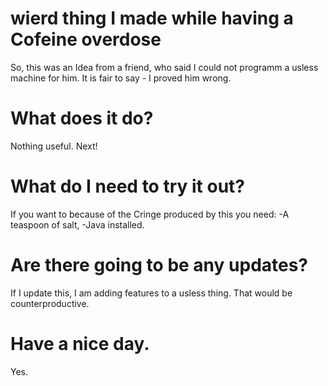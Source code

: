 # wierd thing I made while having a Cofeine overdose
 So, this was an Idea from a friend, who said I could not programm a usless machine for him. It is fair to say - I proved him wrong.

# What does it do?
 Nothing useful. Next!

# What do I need to try it out?
 If you want to because of the Cringe produced by this you need:
-A teaspoon of salt,
-Java installed.

# Are there going to be any updates?
 If I update this, I am adding features to a usless thing. That would be counterproductive.

# Have a nice day.
 Yes.
